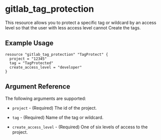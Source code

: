 # gitlab\_tag\_protection

This resource allows you to protect a specific tag or wildcard by an access level so that the user with less access level cannot Create the tags.

## Example Usage

```hcl
resource "gitlab_tag_protection" "TagProtect" {
  project = "12345"
  tag = "TagProtected"
  create_access_level = "developer"
}
```

## Argument Reference

The following arguments are supported:

* `project` - (Required) The id of the project.

* `tag` - (Required) Name of the tag or wildcard.

* `create_access_level` - (Required) One of six levels of access to the project.
